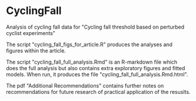 # CyclingFall
Analysis of cycling fall data for "Cycling fall threshold based on perturbed cyclist experiments"

The script "cycling_fall_figs_for_article.R" produces the analyses and figures within the article.

The script "cycling_fall_full_analysis.Rmd" is an R-markdown file which does the full analysis but also contains extra exploratory figures and fitted models. 
When run, it produces the file "cycling_fall_full_analysis.Rmd.html".

The pdf "Additional Recommendations" contains further notes on recommendations for future research of practical application of the resuslts. 
